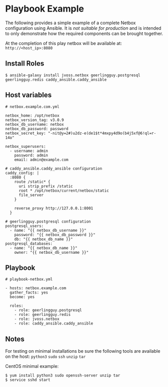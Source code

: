# Playbook Example

The following provides a simple example of a complete Netbox configuration using 
Ansible. It is *not suitable for production* and is intended to only demonstrate how
the required components can be brought together.

At the completion of this play netbox will be available at: `http://<host_ip>:8080`

## Install Roles

    $ ansible-galaxy install jvoss.netbox geerlingguy.postgresql geerlingguy.redis caddy_ansible.caddy_ansible

## Host variables

    # netbox.example.com.yml

    netbox_home: /opt/netbox
    netbox_version_tag: v3.0.9
    netbox_db_username: netbox
    netbox_db_password: password
    netbox_secret_key: "-nit@y=2#)u2dz-e(de1$t*4mxpy4d9o(b4j5xf@6!ql=r-14o"

    netbox_superusers:        
      - username: admin
        password: admin
        email: admin@example.com

    # caddy_ansible.caddy_ansible configuration
    caddy_config: |
      :8080 {
        route /static* {
          uri strip_prefix /static
          root * /opt/netbox/current/netbox/static
          file_server
        }

        reverse_proxy http://127.0.0.1:8001
      }

    # geerlingguy.postgresql configuration
    postgresql_users:
      - name: "{{ netbox_db_username }}"
        password: "{{ netbox_db_password }}"
        db: "{{ netbox_db_name }}"
    postgresql_databases:
      - name: "{{ netbox_db_name }}"
        owner: "{{ netbox_db_username }}"

## Playbook

    # playbook-netbox.yml

    - hosts: netbox.example.com
      gather_facts: yes
      become: yes

      roles:
        - role: geerlingguy.postgresql
        - role: geerlingguy.redis
        - role: jvoss.netbox
        - role: caddy_ansible.caddy_ansible

## Notes

For testing on minimal installations be sure the following tools are available on the
host: `python3` `sudo` `ssh` `unzip` `tar`

CentOS minimal example:

    $ yum install python3 sudo openssh-server unzip tar
    $ service sshd start

